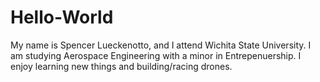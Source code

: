 # Hello-World

My name is Spencer Lueckenotto, and I attend Wichita State University. I am studying Aerospace Engineering with a minor in Entrepenuership. I enjoy learning new things and building/racing drones.
